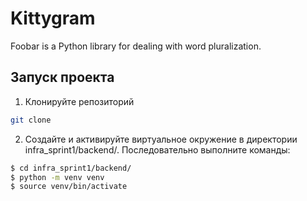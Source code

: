 # Kittygram

Foobar is a Python library for dealing with word pluralization.

## Запуск проекта

1. Клонируйте репозиторий

```bash
git clone 
```

2. Создайте и активируйте виртуальное окружение в директории infra_sprint1/backend/. Последовательно выполните команды:

```bash
$ cd infra_sprint1/backend/
$ python -m venv venv
$ source venv/bin/activate 
```
